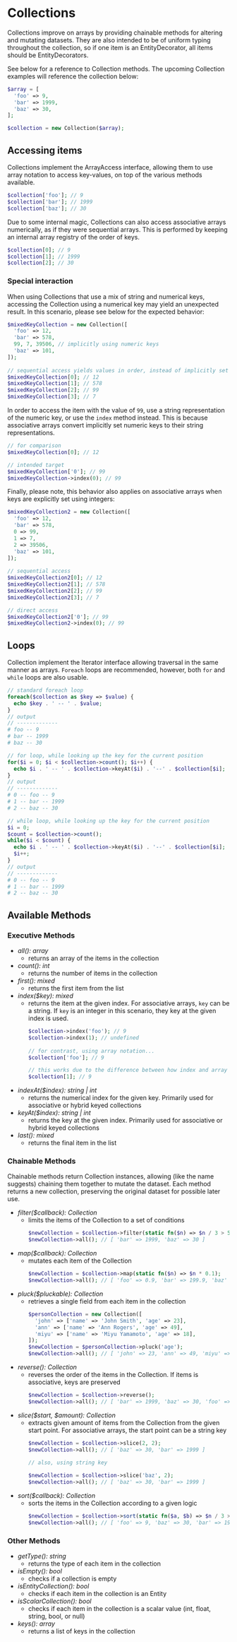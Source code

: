 # Collections

Collections improve on arrays by providing chainable methods for altering and mutating datasets. They are also intended 
to be of uniform typing throughout the collection, so if one item is an EntityDecorator, all items should be 
EntityDecorators.

See below for a reference to Collection methods. The upcoming Collection examples will reference the collection below:
```php
$array = [
  'foo' => 9, 
  'bar' => 1999,
  'baz' => 30, 
];

$collection = new Collection($array);
```

## Accessing items

Collections implement the ArrayAccess interface, allowing them to use array notation to access key-values, on top of the 
various methods available.
```php
$collection['foo']; // 9
$collection['bar']; // 1999
$collection['baz']; // 30
```

Due to some internal magic, Collections can also access associative arrays numerically, as if they were sequential 
arrays. This is performed by keeping an internal array registry of the order of keys.
```php
$collection[0]; // 9
$collection[1]; // 1999
$collection[2]; // 30
```

### Special interaction

When using Collections that use a mix of string and numerical keys, accessing the Collection using a numerical key may 
yield an unexpected result. In this scenario, please see below for the expected behavior:
```php
$mixedKeyCollection = new Collection([
  'foo' => 12, 
  'bar' => 578,
  99, 7, 39506, // implicitly using numeric keys
  'baz' => 101, 
]);
 
// sequential access yields values in order, instead of implicitly set numeric keys
$mixedKeyCollection[0]; // 12
$mixedKeyCollection[1]; // 578
$mixedKeyCollection[2]; // 99
$mixedKeyCollection[3]; // 7
```
In order to access the item with the value of `99`, use a string representation of the numeric key, or use the `index` 
method instead. This is because associative arrays convert implicitly set numeric keys to their string representations.
```php
// for comparison
$mixedKeyCollection[0]; // 12

// intended target
$mixedKeyCollection['0']; // 99
$mixedKeyCollection->index(0); // 99
```

Finally, please note, this behavior also applies on associative arrays when keys are explicitly set using integers:
```php
$mixedKeyCollection2 = new Collection([
  'foo' => 12, 
  'bar' => 578,
  0 => 99, 
  1 => 7, 
  2 => 39506,
  'baz' => 101, 
]);
 
// sequential access
$mixedKeyCollection2[0]; // 12
$mixedKeyCollection2[1]; // 578
$mixedKeyCollection2[2]; // 99
$mixedKeyCollection2[3]; // 7

// direct access
$mixedKeyCollection2['0']; // 99
$mixedKeyCollection2->index(0); // 99
```

## Loops
Collection implement the Iterator interface allowing traversal in the same manner as arrays. `Foreach` loops are 
recommended, however, both `for` and `while` loops are also usable.
```php
// standard foreach loop
foreach($collection as $key => $value) {
  echo $key . ' -- ' . $value;
}
// output
// -------------
# foo -- 9
# bar -- 1999
# baz -- 30
```

```php
// for loop, while looking up the key for the current position
for($i = 0; $i < $collection->count(); $i++) {
  echo $i . ' -- ' . $collection->keyAt($i) . '--' . $collection[$i];
}
// output
// -------------
# 0 -- foo -- 9
# 1 -- bar -- 1999
# 2 -- baz -- 30
```

```php
// while loop, while looking up the key for the current position
$i = 0;
$count = $collection->count();
while($i < $count) {
  echo $i . ' -- ' . $collection->keyAt($i) . '--' . $collection[$i];
  $i++;
}
// output
// -------------
# 0 -- foo -- 9
# 1 -- bar -- 1999
# 2 -- baz -- 30
```

## Available Methods

### Executive Methods
- *all(): array*
    - returns an array of the items in the collection
- *count(): int*
    - returns the number of items in the collection
- *first(): mixed*
    - returns the first item from the list
- *index($key): mixed*
    - returns the item at the given index. For associative arrays, `key` can be a string. If `key` is an
      integer in this scenario, they key at the given index is used.
      ```php
      $collection->index('foo'); // 9
      $collection->index(1); // undefined
    
      // for contrast, using array notation...
      $collection['foo']; // 9
      
      // this works due to the difference between how index and array notation operate
      $collection[1]; // 9
        ```
- *indexAt($index): string | int*
    - returns the numerical index for the given key. Primarily used for associative or hybrid keyed collections
- *keyAt($index): string | int*
    - returns the key at the given index. Primarily used for associative or hybrid keyed collections
- *last(): mixed*
    - returns the final item in the list

### Chainable Methods
Chainable methods return Collection instances, allowing (like the name suggests) chaining them together to mutate the 
dataset. Each method returns a new collection, preserving the original dataset for possible later use.
- *filter($callback): Collection*
    - limits the items of the Collection to a set of conditions
      ```php
      $newCollection = $collection->filter(static fn($n) => $n / 3 > 5);
      $newCollection->all(); // [ 'bar' => 1999, 'baz' => 30 ]
      ```
- *map($callback): Collection*
    - mutates each item of the Collection
      ```php
      $newCollection = $collection->map(static fn($n) => $n * 0.1);
      $newCollection->all(); // [ 'foo' => 0.9, 'bar' => 199.9, 'baz' => 3.0 ]
      ```
- *pluck($pluckable): Collection*
    - retrieves a single field from each item in the collection
      ```php
      $personCollection = new Collection([
        'john' => ['name' => 'John Smith', 'age' => 23],
        'ann' => ['name' => 'Ann Rogers', 'age' => 49],
        'miyu' => ['name' => 'Miyu Yamamoto', 'age' => 18],
      ]);
      $newCollection = $personCollection->pluck('age');
      $newCollection->all(); // [ 'john' => 23, 'ann' => 49, 'miyu' => 18 ]
      ```
- *reverse(): Collection*
    - reverses the order of the items in the Collection. If items is associative, keys are preserved
      ```php
      $newCollection = $collection->reverse();
      $newCollection->all(); // [ 'bar' => 1999, 'baz' => 30, 'foo' => 9 ]
      ```
- *slice($start, $amount): Collection*
    - extracts given amount of items from the Collection from the given start point. For associative arrays, the start
    point can be a string key
      ```php
      $newCollection = $collection->slice(2, 2);
      $newCollection->all(); // [ 'baz' => 30, 'bar' => 1999 ]
        
      // also, using string key
  
      $newCollection = $collection->slice('baz', 2);
      $newCollection->all(); // [ 'baz' => 30, 'bar' => 1999 ]
      ```
- *sort($callback): Collection*
    - sorts the items in the Collection according to a given logic
      ```php
      $newCollection = $collection->sort(static fn($a, $b) => $n / 3 > 5);
      $newCollection->all(); // [ 'foo' => 9, 'baz' => 30, 'bar' => 1999 ]
      ```

### Other Methods
- *getType(): string*
    - returns the type of each item in the collection
- *isEmpty(): bool*
    - checks if a collection is empty
- *isEntityCollection(): bool*
    - checks if each item in the collection is an Entity
- *isScalarCollection(): bool*
    - checks if each item in the collection is a scalar value (int, float, string, bool, or null)
- *keys(): array*
    - returns a list of keys in the collection

&nbsp;